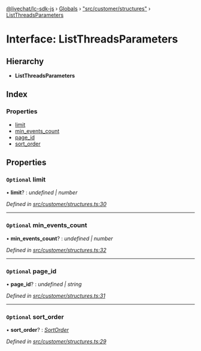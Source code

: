 [@livechat/lc-sdk-js](../README.md) › [Globals](../globals.md) › ["src/customer/structures"](../modules/_src_customer_structures_.md) › [ListThreadsParameters](_src_customer_structures_.listthreadsparameters.md)

# Interface: ListThreadsParameters

## Hierarchy

* **ListThreadsParameters**

## Index

### Properties

* [limit](_src_customer_structures_.listthreadsparameters.md#optional-limit)
* [min_events_count](_src_customer_structures_.listthreadsparameters.md#optional-min_events_count)
* [page_id](_src_customer_structures_.listthreadsparameters.md#optional-page_id)
* [sort_order](_src_customer_structures_.listthreadsparameters.md#optional-sort_order)

## Properties

### `Optional` limit

• **limit**? : *undefined | number*

*Defined in [src/customer/structures.ts:30](https://github.com/livechat/lc-sdk-js/blob/d0a32c0/src/customer/structures.ts#L30)*

___

### `Optional` min_events_count

• **min_events_count**? : *undefined | number*

*Defined in [src/customer/structures.ts:32](https://github.com/livechat/lc-sdk-js/blob/d0a32c0/src/customer/structures.ts#L32)*

___

### `Optional` page_id

• **page_id**? : *undefined | string*

*Defined in [src/customer/structures.ts:31](https://github.com/livechat/lc-sdk-js/blob/d0a32c0/src/customer/structures.ts#L31)*

___

### `Optional` sort_order

• **sort_order**? : *[SortOrder](../enums/_src_objects_index_.sortorder.md)*

*Defined in [src/customer/structures.ts:29](https://github.com/livechat/lc-sdk-js/blob/d0a32c0/src/customer/structures.ts#L29)*
